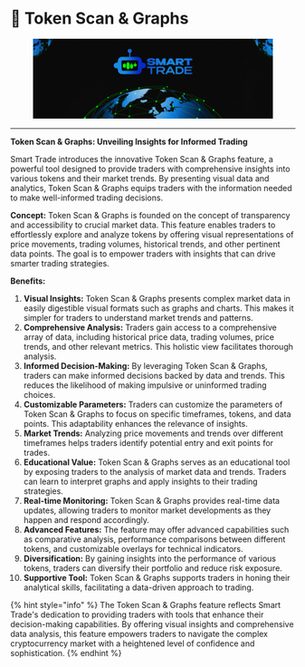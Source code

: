 # 🔀 Token Scan & Graphs

<figure><img src="../.gitbook/assets/covergitbook (1).png" alt=""><figcaption></figcaption></figure>

***

**Token Scan & Graphs: Unveiling Insights for Informed Trading**

Smart Trade introduces the innovative Token Scan & Graphs feature, a powerful tool designed to provide traders with comprehensive insights into various tokens and their market trends. By presenting visual data and analytics, Token Scan & Graphs equips traders with the information needed to make well-informed trading decisions.

**Concept:** Token Scan & Graphs is founded on the concept of transparency and accessibility to crucial market data. This feature enables traders to effortlessly explore and analyze tokens by offering visual representations of price movements, trading volumes, historical trends, and other pertinent data points. The goal is to empower traders with insights that can drive smarter trading strategies.

**Benefits:**

1. **Visual Insights:** Token Scan & Graphs presents complex market data in easily digestible visual formats such as graphs and charts. This makes it simpler for traders to understand market trends and patterns.
2. **Comprehensive Analysis:** Traders gain access to a comprehensive array of data, including historical price data, trading volumes, price trends, and other relevant metrics. This holistic view facilitates thorough analysis.
3. **Informed Decision-Making:** By leveraging Token Scan & Graphs, traders can make informed decisions backed by data and trends. This reduces the likelihood of making impulsive or uninformed trading choices.
4. **Customizable Parameters:** Traders can customize the parameters of Token Scan & Graphs to focus on specific timeframes, tokens, and data points. This adaptability enhances the relevance of insights.
5. **Market Trends:** Analyzing price movements and trends over different timeframes helps traders identify potential entry and exit points for trades.
6. **Educational Value:** Token Scan & Graphs serves as an educational tool by exposing traders to the analysis of market data and trends. Traders can learn to interpret graphs and apply insights to their trading strategies.
7. **Real-time Monitoring:** Token Scan & Graphs provides real-time data updates, allowing traders to monitor market developments as they happen and respond accordingly.
8. **Advanced Features:** The feature may offer advanced capabilities such as comparative analysis, performance comparisons between different tokens, and customizable overlays for technical indicators.
9. **Diversification:** By gaining insights into the performance of various tokens, traders can diversify their portfolio and reduce risk exposure.
10. **Supportive Tool:** Token Scan & Graphs supports traders in honing their analytical skills, facilitating a data-driven approach to trading.

{% hint style="info" %}
The Token Scan & Graphs feature reflects Smart Trade's dedication to providing traders with tools that enhance their decision-making capabilities. By offering visual insights and comprehensive data analysis, this feature empowers traders to navigate the complex cryptocurrency market with a heightened level of confidence and sophistication.
{% endhint %}
